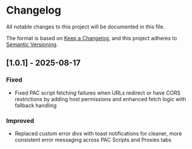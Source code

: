 # Changelog

All notable changes to this project will be documented in this file.

The format is based on [Keep a Changelog](https://keepachangelog.com/en/1.0.0/),
and this project adheres to [Semantic Versioning](https://semver.org/spec/v2.0.0.html).

## [1.0.1] - 2025-08-17

### Fixed
- Fixed PAC script fetching failures when URLs redirect or have CORS restrictions by adding host permissions and enhanced fetch logic with fallback handling

### Improved  
- Replaced custom error divs with toast notifications for cleaner, more consistent error messaging across PAC Scripts and Proxies tabs
